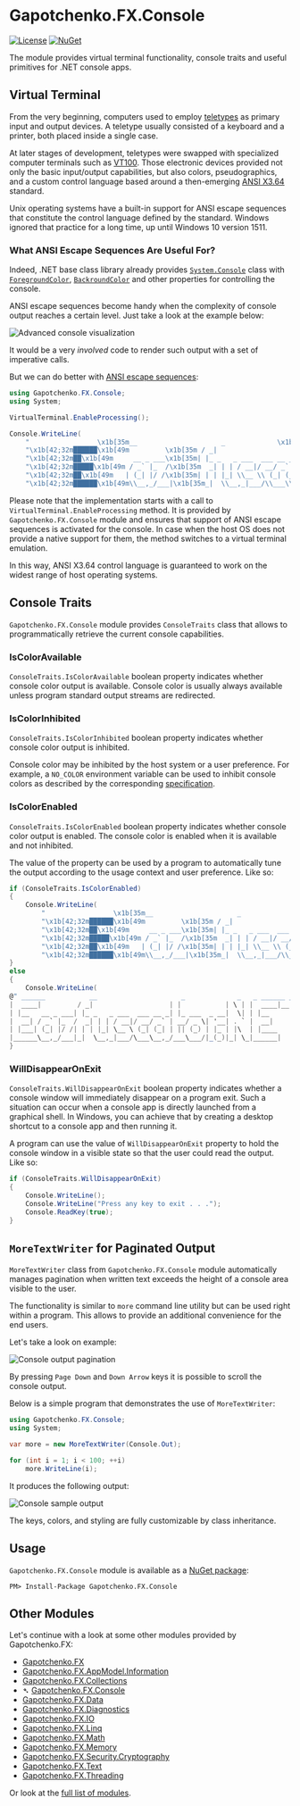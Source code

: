 ﻿# Gapotchenko.FX.Console

[![License](https://img.shields.io/badge/license-MIT-green.svg)](../../LICENSE)
[![NuGet](https://img.shields.io/nuget/v/Gapotchenko.FX.Console.svg)](https://www.nuget.org/packages/Gapotchenko.FX.Console)

The module provides virtual terminal functionality, console traits and useful primitives for .NET console apps.

## Virtual Terminal

From the very beginning, computers used to employ [teletypes](https://en.wikipedia.org/wiki/Teleprinter) as primary input and output devices.
A teletype usually consisted of a keyboard and a printer, both placed inside a single case.

At later stages of development, teletypes were swapped with specialized computer terminals such as [VT100](https://en.wikipedia.org/wiki/VT100).
Those electronic devices provided not only the basic input/output capabilities,
but also colors, pseudographics, and a custom control language based around a then-emerging [ANSI X3.64](https://en.wikipedia.org/wiki/ANSI_escape_code) standard.

Unix operating systems have a built-in support for ANSI escape sequences that constitute the control language defined by the standard. Windows ignored that practice for a long time, up until Windows 10 version 1511.

### What ANSI Escape Sequences Are Useful For?

Indeed, .NET base class library already provides
[`System.Console`](https://docs.microsoft.com/en-us/dotnet/api/system.console) class with
[`ForegroundColor`](https://docs.microsoft.com/en-us/dotnet/api/system.console.foregroundcolor),
[`BackroundColor`](https://docs.microsoft.com/en-us/dotnet/api/system.console.backgroundcolor)
and other properties for controlling the console.

ANSI escape sequences become handy when the complexity of console output reaches a certain level. Just take a look at the example below:

![Advanced console visualization](../../Documentation/Assets/console-eazfuscator.net.png)

It would be a very *involved* code to render such output with a set of imperative calls.

But we can do better with [ANSI escape sequences](https://docs.microsoft.com/en-us/windows/console/console-virtual-terminal-sequences):

```csharp
using Gapotchenko.FX.Console;
using System;

VirtualTerminal.EnableProcessing();

Console.WriteLine(
    "                 \x1b[35m__                     _             \x1b[34m_   _ ______ _______ \n" +
    "\x1b[42;32m██████\x1b[49m         \x1b[35m / _|                   | |           \x1b[34m| \\ | |  ____|__   __|\n" +
    "\x1b[42;32m██\x1b[49m     __ _ ___\x1b[35m| |_ _   _ ___  ___ __ _| |_ ___  _ __\x1b[34m|  \\| | |__     | |   \n" +
    "\x1b[42;32m█████\x1b[49m / _` |_  /\x1b[35m  _| | | / __|/ __/ _` | __/ _ \\| '__\x1b[34m| . ` |  __|    | |   \n" +
    "\x1b[42;32m██\x1b[49m   | (_| |/ /\x1b[35m| | | |_| \\__ \\ (_| (_| | || (_) | |\x1b[34m_ | |\\  | |____   | |   \n" +
    "\x1b[42;32m██████\x1b[49m\\__,_/___|\x1b[35m_|  \\__,_|___/\\___\\__,_/___\\___/|_(\x1b[34m_)|_| \\_|______|  |_|\x1b[0m");
```

Please note that the implementation starts with a call to `VirtualTerminal.EnableProcessing` method.
It is provided by `Gapotchenko.FX.Console` module and ensures that support of ANSI escape sequences is activated for the console.
In case when the host OS does not provide a native support for them, the method switches to a virtual terminal emulation.

In this way, ANSI X3.64 control language is guaranteed to work on the widest range of host operating systems.

## Console Traits

`Gapotchenko.FX.Console` module provides `ConsoleTraits` class that allows to programmatically retrieve the current console capabilities.

### IsColorAvailable

`ConsoleTraits.IsColorAvailable` boolean property indicates whether console color output is available.
Console color is usually always available unless program standard output streams are redirected.

### IsColorInhibited

`ConsoleTraits.IsColorInhibited` boolean property indicates whether console color output is inhibited.

Console color may be inhibited by the host system or a user preference.
For example, a `NO_COLOR` environment variable can be used to inhibit console colors as described by the corresponding [specification](https://no-color.org/).

### IsColorEnabled

`ConsoleTraits.IsColorEnabled` boolean property indicates whether console color output is enabled.
The console color is enabled when it is available and not inhibited.

The value of the property can be used by a program to automatically tune the output according to the usage context and user preference.
Like so:

```csharp
if (ConsoleTraits.IsColorEnabled)
{
    Console.WriteLine(
        "                 \x1b[35m__                     _             \x1b[34m_   _ ______ _______ \n" +
        "\x1b[42;32m██████\x1b[49m         \x1b[35m / _|                   | |           \x1b[34m| \\ | |  ____|__   __|\n" +
        "\x1b[42;32m██\x1b[49m     __ _ ___\x1b[35m| |_ _   _ ___  ___ __ _| |_ ___  _ __\x1b[34m|  \\| | |__     | |   \n" +
        "\x1b[42;32m█████\x1b[49m / _` |_  /\x1b[35m  _| | | / __|/ __/ _` | __/ _ \\| '__\x1b[34m| . ` |  __|    | |   \n" +
        "\x1b[42;32m██\x1b[49m   | (_| |/ /\x1b[35m| | | |_| \\__ \\ (_| (_| | || (_) | |\x1b[34m_ | |\\  | |____   | |   \n" +
        "\x1b[42;32m██████\x1b[49m\\__,_/___|\x1b[35m_|  \\__,_|___/\\___\\__,_/___\\___/|_(\x1b[34m_)|_| \\_|______|  |_|\x1b[0m");
}
else
{
    Console.WriteLine(
@" ______           __                     _             _   _ ______ _______ 
|  ____|         / _|                   | |           | \ | |  ____|__   __|
| |__   __ _ ___| |_ _   _ ___  ___ __ _| |_ ___  _ __|  \| | |__     | |   
|  __| / _` |_  /  _| | | / __|/ __/ _` | __/ _ \| '__| . ` |  __|    | |   
| |___| (_| |/ /| | | |_| \__ \ (_| (_| | || (_) | |_ | |\  | |____   | |   
|______\__,_/___|_|  \__,_|___/\___\__,_/___\___/|_(_)|_| \_|______|  |_|");
}
```

### WillDisappearOnExit

`ConsoleTraits.WillDisappearOnExit` boolean property indicates whether a console window will immediately disappear on a program exit.
Such a situation can occur when a console app is directly launched from a graphical shell.
In Windows, you can achieve that by creating a desktop shortcut to a console app and then running it.

A program can use the value of `WillDisappearOnExit` property to hold the console window in a visible state so that the user could read the output.
Like so:

```csharp
if (ConsoleTraits.WillDisappearOnExit)
{
    Console.WriteLine();
    Console.WriteLine("Press any key to exit . . .");
    Console.ReadKey(true);
}
```

## `MoreTextWriter` for Paginated Output

`MoreTextWriter` class from `Gapotchenko.FX.Console` module automatically manages pagination when written text exceeds the height of a console area visible to the user.

The functionality is similar to `more` command line utility but can be used right within a program.
This allows to provide an additional convenience for the end users.

Let's take a look on example:

![Console output pagination](../../Documentation/Assets/console-eazfuscator.net-more.png)

By pressing `Page Down` and `Down Arrow` keys it is possible to scroll the console output.

Below is a simple program that demonstrates the use of `MoreTextWriter`:

```csharp
using Gapotchenko.FX.Console;
using System;

var more = new MoreTextWriter(Console.Out);

for (int i = 1; i < 100; ++i)
    more.WriteLine(i);
```

It produces the following output:

![Console sample output](../../Documentation/Assets/console-more-sample.png)

The keys, colors, and styling are fully customizable by class inheritance.

## Usage

`Gapotchenko.FX.Console` module is available as a [NuGet package](https://nuget.org/packages/Gapotchenko.FX.Console):

```
PM> Install-Package Gapotchenko.FX.Console
```

## Other Modules

Let's continue with a look at some other modules provided by Gapotchenko.FX:

- [Gapotchenko.FX](../Gapotchenko.FX)
- [Gapotchenko.FX.AppModel.Information](../Gapotchenko.FX.AppModel.Information)
- [Gapotchenko.FX.Collections](../Gapotchenko.FX.Collections)
- &#x27B4; [Gapotchenko.FX.Console](../Gapotchenko.FX.Console)
- [Gapotchenko.FX.Data](../Data/Encoding/Gapotchenko.FX.Data.Encoding)
- [Gapotchenko.FX.Diagnostics](../Gapotchenko.FX.Diagnostics.CommandLine)
- [Gapotchenko.FX.IO](../Gapotchenko.FX.IO)
- [Gapotchenko.FX.Linq](../Gapotchenko.FX.Linq)
- [Gapotchenko.FX.Math](../Gapotchenko.FX.Math)
- [Gapotchenko.FX.Memory](../Gapotchenko.FX.Memory)
- [Gapotchenko.FX.Security.Cryptography](../Security/Cryptography/Gapotchenko.FX.Security.Cryptography)
- [Gapotchenko.FX.Text](../Gapotchenko.FX.Text)
- [Gapotchenko.FX.Threading](../Gapotchenko.FX.Threading)

Or look at the [full list of modules](..#available-modules).
